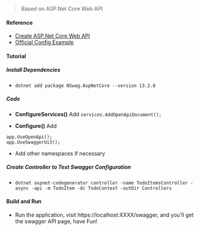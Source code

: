 > Based on ASP.Net Core Web API

#### Reference
 
* [Create ASP.Net Core Web API](https://docs.microsoft.com/zh-cn/aspnet/core/tutorials/first-web-api?view=aspnetcore-3.0&tabs=visual-studio-code) 
* [Official Config Example](https://github.com/RicoSuter/NSwag/blob/master/samples/WithMiddleware/Sample.AspNetCore21.Nginx/Startup.cs)

#### Tutorial

##### Install Dependencies

* `dotnet add package NSwag.AspNetCore --version 13.2.0`

##### Code

* **ConfigureServices()** Add `services.AddOpenApiDocument();`

* **Configure()** Add 
```
app.UseOpenApi();
app.UseSwaggerUi3();
```

* Add other namespaces if necessary

##### Create Controller to Test Swagger Configuration

* `dotnet aspnet-codegenerator controller -name TodoItemsController -async -api -m TodoItem -dc TodoContext -outDir Controllers`

#### Build and Run

* Run the application, visit https://localhost:XXXX/swagger, and you'll get the swagger API page, have Fun!
